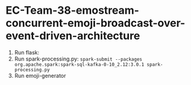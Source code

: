 # EC-Team-38-emostream-concurrent-emoji-broadcast-over-event-driven-architecture

1. Run flask: 
2. Run spark-processing.py: `spark-submit --packages org.apache.spark:spark-sql-kafka-0-10_2.12:3.0.1 spark-processing.py`
3. Run emoji-generator
